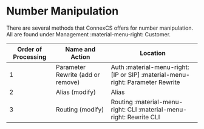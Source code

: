 # Number Manipulation

There are several methods that ConnexCS offers for number manipulation. All are found under Management :material-menu-right: Customer. 

|Order of Processing|Name and Action|Location|
|---|---|---|
|1|Parameter Rewrite (add or remove)|Auth :material-menu-right: [IP or SIP] :material-menu-right: Parameter Rewrite|
|2|Alias (modify)|Alias|
|3|Routing (modify)|Routing :material-menu-right: CLI :material-menu-right: Rewrite CLI|
